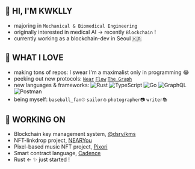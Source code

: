 ## 🥝 HI, I'M KWKLLY
- majoring in ``Mechanical & Biomedical Engineering``
- originally interested in medical AI → recently ``Blockchain`` !
- currently working as a blockchain-dev in Seoul 🇰🇷

## 🌱 WHAT I LOVE
- making tons of repos: I swear I'm a maximalist only in programming 😂
- peeking out new protocols: [``Near``](https://github.com/near/core-contracts) [``Flow``](https://github.com/onflow/flow) [``The Graph``](https://github.com/graphprotocol/graph-node)
- new languages & frameworks: <img alt="Rust" src="https://img.shields.io/badge/rust-%23000000.svg?style=for-the-badge&logo=rust&logoColor=white"/> <img alt="TypeScript" src="https://img.shields.io/badge/typescript-%23007ACC.svg?style=for-the-badge&logo=typescript&logoColor=white"/> <img alt="Go" src="https://img.shields.io/badge/go-%2300ADD8.svg?style=for-the-badge&logo=go&logoColor=white"/>  <img alt="GraphQL" src="https://img.shields.io/badge/GraphQl-E10098?style=for-the-badge&logo=graphql&logoColor=white"/> <img alt="Postman" src="https://img.shields.io/badge/Postman-FF6C37?style=for-the-badge&logo=postman&logoColor=white" />
- being myself: ``baseball_fan⚾️`` ``sailor⛵️`` ``photographer📷`` ``writer📚``


## 🔗 WORKING ON
- Blockchain key management system, [@dsrv/kms](https://www.npmjs.com/package/@dsrv/kms)
- NFT-linkdrop project, [NEARYou](https://github.com/kwklly/NEARYou_demo)
- Pixel-based music NFT project, [Pixori](https://github.com/BEYOND-Ewha-Yonsei)
- Smart contract language, [Cadence](https://github.com/onflow/cadence)
- Rust ← ✨ just started !


<!--
**kwklly/kwklly** is a ✨ _special_ ✨ repository because its `README.md` (this file) appears on your GitHub profile.

Here are some ideas to get you started:

- 🔭 I’m currently working on ...
- 🌱 I’m currently learning ...
- 👯 I’m looking to collaborate on ...
- 🤔 I’m looking for help with ...
- 💬 Ask me about ...
- 📫 How to reach me: ...
- 😄 Pronouns: ...
- ⚡ Fun fact: ...
-->
